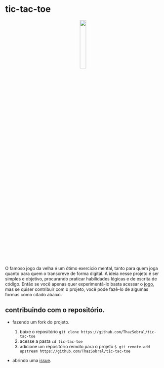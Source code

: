 # tic-tac-toe

<p align="center">
  <img src="https://upload.wikimedia.org/wikipedia/commons/8/89/Jogo_da_velha_-_tic_tac_toe.png" width="20%">
</p>

O famoso jogo da velha é um ótimo exercício mental, tanto para quem joga quanto para quem o transcreve de forma digital. A ideia nesse projeto é ser simples e objetivo, procurando praticar habilidades lógicas e de escrita de código. Então se você apenas quer experimentá-lo basta acessar o [jogo](https://github.io/ThazSobral/tic-tac-toe), mas se quiser contribuir com o projeto, você pode fazê-lo de algumas formas como citado abaixo.

## contribuindo com o repositório.

- fazendo um fork do projeto.
  1. baixe o repositório ``git clone https://github.com/ThazSobral/tic-tac-toe``
  2. acesse a pasta ``cd tic-tac-toe``
  3. adicione um repositório remoto para o projeto ``$ git remote add upstream https://github.com/ThazSobral/tic-tac-toe``
  
- abrindo uma [issue](https://github.com/ThazSobral/tic-tac-toe/issues).
